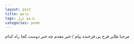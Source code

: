```yaml
---
layout: post
title: حافظ
tags: حافظ غزل
categories: poem
---
```


مرحبا طایر فرخ پی فرخنده پیام / خیر مقدم چه خبر دوست کجا راه کدام